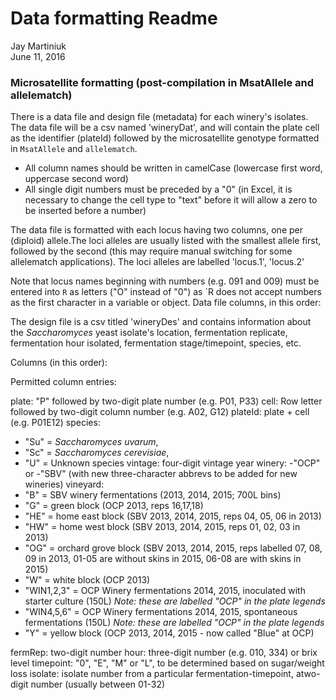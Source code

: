 # Data formatting Readme
Jay Martiniuk  
June 11, 2016  
### Microsatellite formatting (post-compilation in MsatAllele and allelematch)



There is a data file and design file (metadata) for each winery's isolates. The data file will be a csv named 'wineryDat', and will contain the plate cell as the identifier (plateId) followed by the microsatellite genotype formatted in `MsatAllele` and `allelematch`. 

- All column names should be written in camelCase (lowercase first word, uppercase second word)
- All single digit numbers must be preceded by a "0" (in Excel, it is necessary to change the cell type to "text" before it will allow a zero to be inserted before a number)

The data file is formatted with each locus having two columns, one per (diploid) allele.The loci alleles are usually listed with the smallest allele first, followed by the second (this may require manual switching for some allelematch applications). The loci alleles are labelled 'locus.1', 'locus.2'

Note that locus names beginning with numbers (e.g. 091 and 009) must be entered into `R` as letters ("O" instead of "0") as `R does not accept numbers as the first character in a variable or object.
Data file columns, in this order:


The design file is a csv titled 'wineryDes' and contains information about the *Saccharomyces* yeast isolate's location, fermentation replicate, fermentation hour isolated, fermentation stage/timepoint, species, etc.
 
 
  Columns (in this order): 


Permitted column entries:

plate: "P" followed by two-digit plate number (e.g. P01, P33)
cell:   Row letter followed by two-digit column number (e.g. A02, G12)
plateId: plate + cell (e.g. P01E12)
species: 
- "Su" = *Saccharomyces uvarum*, 
- "Sc" = *Saccharomyces cerevisiae*, 
- "U" = Unknown species
vintage: four-digit vintage year
winery: 
-"OCP" or 
-"SBV" (with new three-character abbrevs to be added for new wineries)
vineyard: 
- "B" = SBV winery fermentations (2013, 2014, 2015; 700L bins)
- "G" = green block (OCP 2013, reps 16,17,18)
- "HE" = home east block (SBV 2013, 2014, 2015, reps 04, 05, 06 in 2013)
- "HW" = home west block (SBV 2013, 2014, 2015, reps 01, 02, 03 in 2013)
- "OG" = orchard grove block (SBV 2013, 2014, 2015, reps labelled 07, 08, 09 in 2013, 01-05 are without skins in 2015, 06-08 are with skins in 2015)
- "W" = white block (OCP 2013)
- "WIN1,2,3" = OCP Winery fermentations 2014, 2015, inoculated with starter culture (150L) *Note: these are labelled "OCP" in the plate legends*
- "WIN4,5,6" = OCP Winery fermentations 2014, 2015, spontaneous fermentations (150L) *Note: these are labelled "OCP" in the plate legends*
- "Y" = yellow block (OCP 2013, 2014, 2015 - now called "Blue" at OCP)

fermRep: two-digit number
hour: three-digit number (e.g. 010, 334) or brix level
timepoint: "0", "E", "M" or "L", to be determined based on sugar/weight loss
isolate: isolate number from a particular fermentation-timepoint, atwo-digit number (usually between 01-32)




